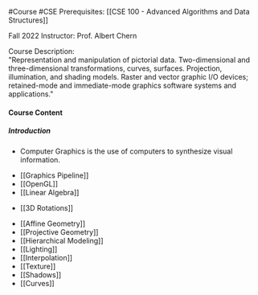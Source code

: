 #Course #CSE 
Prerequisites: [[CSE 100 - Advanced Algorithms and Data Structures]]

Fall 2022
Instructor: Prof. Albert Chern

Course Description:  
"Representation and manipulation of pictorial data. Two-dimensional and three-dimensional transformations, curves, surfaces. Projection, illumination, and shading models. Raster and vector graphic I/O devices; retained-mode and immediate-mode graphics software systems and applications."

#### Course Content
##### Introduction
- Computer Graphics is the use of computers to synthesize visual information.
<!-- Wk 1 -->
- [[Graphics Pipeline]]
- [[OpenGL]]
- [[Linear Algebra]]
<!-- Wk 2 -->
- [[3D Rotations]]
<!-- Wk 3 -->
- [[Affine Geometry]]
- [[Projective Geometry]]
- [[Hierarchical Modeling]]
- [[Lighting]]
- [[Interpolation]]
- [[Texture]]
- [[Shadows]]
- [[Curves]]